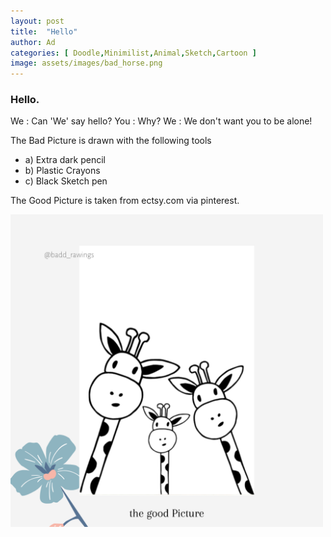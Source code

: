 ```yaml
---
layout: post
title:  "Hello"
author: Ad
categories: [ Doodle,Minimilist,Animal,Sketch,Cartoon ]
image: assets/images/bad_horse.png
---
```

### Hello.

We : Can 'We' say hello? 
You : Why?
We : We don't want you to be alone!

The Bad Picture is drawn with the following tools
- a) Extra dark pencil
- b) Plastic Crayons
- c) Black Sketch pen

The Good Picture is taken from ectsy.com via pinterest.

<img src="/assets/images/good_horse.png" alt="the bad picture" width="500" height="500">